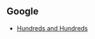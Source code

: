 <!-- Yeah... this is not great but here we go -->
<!-- Google tag (gtag.js) -->
<script async src="https://www.googletagmanager.com/gtag/js?id=G-1ZEKDKLNJG"></script>
<script>
  window.dataLayer = window.dataLayer || [];
  function gtag(){dataLayer.push(arguments);}
  gtag('js', new Date());

  gtag('config', 'G-1ZEKDKLNJG');
</script>

## Google

- [Hundreds and Hundreds](../hundreds.md)